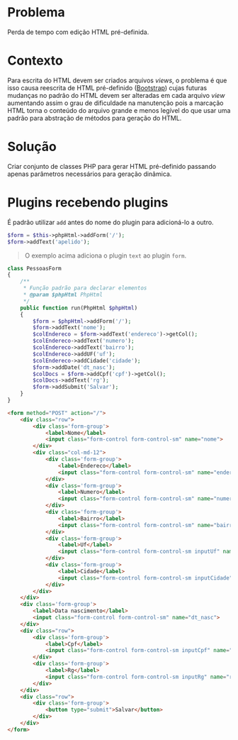 # Problema
Perda de tempo com edição HTML pré-definida.

# Contexto
Para escrita do HTML devem ser criados arquivos _views_, o problema é que isso 
causa reescrita de HTML pré-definido ([Bootstrap](http://getbootstrap.com/)) 
cujas futuras mudanças no padrão do HTML devem ser alteradas em cada arquivo 
_view_ aumentando assim o grau de dificuldade na manutenção pois a marcação HTML 
torna o conteúdo do arquivo grande e menos legível do que usar uma padrão para 
abstração de métodos para geração do HTML.

# Solução
Criar conjunto de classes PHP para gerar HTML pré-definido passando apenas 
parâmetros necessários para geração dinâmica.

# Plugins recebendo plugins
É padrão utilizar `add` antes do nome do plugin para adicioná-lo a outro.
```php
$form = $this->phpHtml->addForm('/');
$form->addText('apelido');
```
> O exemplo acima adiciona o plugin `text` ao plugin `form`.

```php
class PessoasForm
{
    /**
     * Função padrão para declarar elementos
     * @param $phpHtml PhpHtml
     */
    public function run(PhpHtml $phpHtml)
    {
        $form = $phpHtml->addForm('/');
        $form->addText('nome');
        $colEndereco = $form->addText('endereco')->getCol();
        $colEndereco->addText('numero');
        $colEndereco->addText('bairro');
        $colEndereco->addUF('uf');
        $colEndereco->addCidade('cidade');
        $form->addDate('dt_nasc');
        $colDocs = $form->addCpf('cpf')->getCol();
        $colDocs->addText('rg');
        $form->addSubmit('Salvar');
    }
}
```

```html
<form method="POST" action="/">
    <div class="row">
        <div class='form-group'>
            <label>Nome</label>
            <input class="form-control form-control-sm" name="nome">
        </div>
        <div class="col-md-12">
            <div class='form-group'>
                <label>Endereco</label>
                <input class="form-control form-control-sm" name="endereco">
            </div>
            <div class='form-group'>
                <label>Numero</label>
                <input class="form-control form-control-sm" name="numero">
            </div>
            <div class='form-group'>
                <label>Bairro</label>
                <input class="form-control form-control-sm" name="bairro">
            </div>
            <div class='form-group'>
                <label>Uf</label>
                <input class="form-control form-control-sm inputUf" name="uf">
            </div>
            <div class='form-group'>
                <label>Cidade</label>
                <input class="form-control form-control-sm inputCidade" name="cidade">
            </div>
        </div>
    </div>
    <div class='form-group'>
        <label>Data nascimento</label>
        <input class="form-control form-control-sm" name="dt_nasc">
    </div>
    <div class="row">
        <div class='form-group'>
            <label>Cpf</label>
            <input class="form-control form-control-sm inputCpf" name="cpf">
        </div>
        <div class='form-group'>
            <label>Rg</label>
            <input class="form-control form-control-sm inputRg" name="rg">
        </div>
    </div>
    <div class="row">
        <div class='form-group'>
            <button type="submit">Salvar</button>
        </div>
    </div>
</form>
```